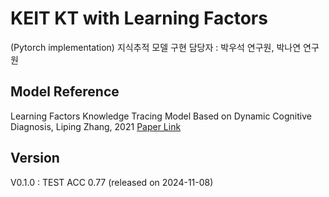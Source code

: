 # KEIT KT with Learning Factors

(Pytorch implementation)
지식추적 모델 구현 담당자 : 박우석 연구원, 박나연 연구원

## Model Reference 
Learning Factors Knowledge Tracing Model Based on Dynamic Cognitive Diagnosis, Liping Zhang, 2021
[Paper Link](https://onlinelibrary.wiley.com/doi/10.1155/2021/8777160)

## Version
V0.1.0 : TEST ACC 0.77 (released on 2024-11-08)